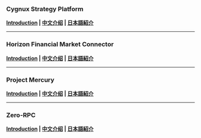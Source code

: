 ### Cygnux Strategy Platform

**[Introduction](https://markdown.com.cn) | [中文介绍](https://markdown.com.cn) | [日本語紹介](https://markdown.com.cn)**

---

### Horizon Financial Market Connector

**[Introduction](https://markdown.com.cn) | [中文介绍](https://markdown.com.cn) | [日本語紹介](https://markdown.com.cn)**

---

### Project Mercury

**[Introduction](https://markdown.com.cn) | [中文介绍](https://markdown.com.cn) | [日本語紹介](https://markdown.com.cn)**

---

### Zero-RPC

**[Introduction](https://markdown.com.cn) | [中文介绍](https://markdown.com.cn) | [日本語紹介](https://markdown.com.cn)**
